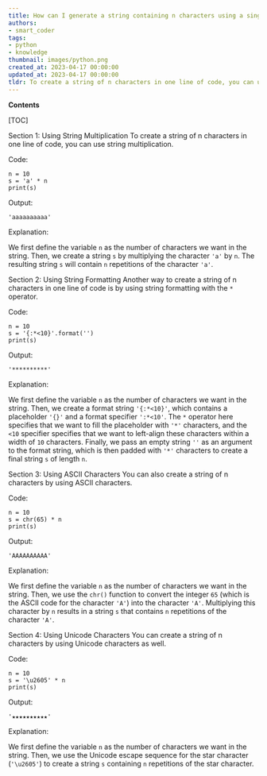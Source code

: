 ```yaml
---
title: How can I generate a string containing n characters using a single line of code in python?
authors:
- smart_coder
tags:
- python
- knowledge
thumbnail: images/python.png
created_at: 2023-04-17 00:00:00
updated_at: 2023-04-17 00:00:00
tldr: To create a string of n characters in one line of code, you can use string multiplication by multiplying a single character by n.
---
```


**Contents**

[TOC]

Section 1: Using String Multiplication
To create a string of n characters in one line of code, you can use string multiplication. 

Code:
```
n = 10
s = 'a' * n
print(s)
```

Output:
```
'aaaaaaaaaa'
```

Explanation:

We first define the variable `n` as the number of characters we want in the string. Then, we create a string `s` by multiplying the character `'a'` by `n`. The resulting string `s` will contain `n` repetitions of the character `'a'`. 

Section 2: Using String Formatting
Another way to create a string of n characters in one line of code is by using string formatting with the `*` operator.

Code:
```
n = 10
s = '{:*<10}'.format('')
print(s)
```

Output:
```
'**********'
```

Explanation:

We first define the variable `n` as the number of characters we want in the string. Then, we create a format string `'{:*<10}'`, which contains a placeholder `'{}'` and a format specifier `':*<10'`. The `*` operator here specifies that we want to fill the placeholder with `'*'` characters, and the `<10` specifier specifies that we want to left-align these characters within a width of `10` characters. Finally, we pass an empty string `''` as an argument to the format string, which is then padded with `'*'` characters to create a final string `s` of length `n`.

Section 3: Using ASCII Characters
You can also create a string of n characters by using ASCII characters.

Code:
```
n = 10
s = chr(65) * n
print(s)
```

Output:
```
'AAAAAAAAAA'
```

Explanation:

We first define the variable `n` as the number of characters we want in the string. Then, we use the `chr()` function to convert the integer `65` (which is the ASCII code for the character `'A'`) into the character `'A'`. Multiplying this character by `n` results in a string `s` that contains `n` repetitions of the character `'A'`.

Section 4: Using Unicode Characters
You can create a string of n characters by using Unicode characters as well.

Code:
```
n = 10
s = '\u2605' * n
print(s)
```

Output:
```
'★★★★★★★★★★'
```

Explanation:

We first define the variable `n` as the number of characters we want in the string. Then, we use the Unicode escape sequence for the star character (`'\u2605'`) to create a string `s` containing `n` repetitions of the star character.
